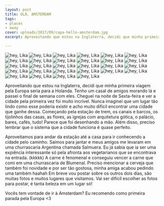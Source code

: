 ```yaml
---
layout: post
title: OLÁ, AMSTERDAM
tags:
- places
- away
cover: uploads/2017/09/capa-hello-amsterdam.jpg
excerpt: Aproveitando que estou na Inglaterra, decidi que minha primeira viagem pela Europa seria para a Holanda. Tenho um casal de amigos morando lá e passei o final de semana com eles.

---
```


<img class="blog-post-image" src="{{ site.baseUrl }}/uploads/2017/08/amsterdan1-02.jpg" alt="hey, Lika"/>

<img class="blog-post-image" src="{{ site.baseUrl }}/uploads/2017/08/amsterdan1-03.jpg" alt="hey, Lika"/>

<img class="blog-post-image" src="{{ site.baseUrl }}/uploads/2017/08/amsterdan1-04.jpg" alt="hey, Lika"/>

<img class="blog-post-image" src="{{ site.baseUrl }}/uploads/2017/08/amsterdan1-05.jpg" alt="hey, Lika"/>

<img class="blog-post-image" src="{{ site.baseUrl }}/uploads/2017/08/amsterdan1-06.jpg" alt="hey, Lika"/>

<img class="blog-post-image" src="{{ site.baseUrl }}/uploads/2017/08/amsterdan1-07.jpg" alt="hey, Lika"/>

<img class="blog-post-image" src="{{ site.baseUrl }}/uploads/2017/08/amsterdan1-08.jpg" alt="hey, Lika"/>

<img class="blog-post-image" src="{{ site.baseUrl }}/uploads/2017/08/amsterdan1-10.jpg" alt="hey, Lika"/>

<img class="blog-post-image" src="{{ site.baseUrl }}/uploads/2017/08/amsterdan1-11.jpg" alt="hey, Lika"/>

<img class="blog-post-image" src="{{ site.baseUrl }}/uploads/2017/08/amsterdan1-12.jpg" alt="hey, Lika"/>

<img class="blog-post-image" src="{{ site.baseUrl }}/uploads/2017/08/amsterdan1-13.jpg" alt="hey, Lika"/>

<img class="blog-post-image" src="{{ site.baseUrl }}/uploads/2017/08/amsterdan1-14.jpg" alt="hey, Lika"/>

<img class="blog-post-image" src="{{ site.baseUrl }}/uploads/2017/08/amsterdan1-15.jpg" alt="hey, Lika"/>

<img class="blog-post-image" src="{{ site.baseUrl }}/uploads/2017/08/amsterdan1-16.jpg" alt="hey, Lika"/>

<img class="blog-post-image" src="{{ site.baseUrl }}/uploads/2017/08/amsterdan1-17.jpg" alt="hey, Lika"/>

<img class="blog-post-image" src="{{ site.baseUrl }}/uploads/2017/08/amsterdan1-18.jpg" alt="hey, Lika"/>

<img class="blog-post-image" src="{{ site.baseUrl }}/uploads/2017/08/amsterdan1-19.jpg" alt="hey, Lika"/>

<img class="blog-post-image" src="{{ site.baseUrl }}/uploads/2017/08/amsterdan1-21.jpg" alt="hey, Lika"/>

<img class="blog-post-image" src="{{ site.baseUrl }}/uploads/2017/08/amsterdan1-22.jpg" alt="hey, Lika"/>

<img class="blog-post-image" src="{{ site.baseUrl }}/uploads/2017/08/amsterdan1-23.jpg" alt="hey, Lika"/>

<img class="blog-post-image" src="{{ site.baseUrl }}/uploads/2017/08/amsterdan1-24.jpg" alt="hey, Lika"/>

<img class="blog-post-image" src="{{ site.baseUrl }}/uploads/2017/08/amsterdan1-25.jpg" alt="hey, Lika"/>

<img class="blog-post-image" src="{{ site.baseUrl }}/uploads/2017/08/amsterdan1-26.jpg" alt="hey, Lika"/>

<img class="blog-post-image" src="{{ site.baseUrl }}/uploads/2017/08/amsterdan1-27.jpg" alt="hey, Lika"/>

<img class="blog-post-image" src="{{ site.baseUrl }}/uploads/2017/08/amsterdan1-28.jpg" alt="hey, Lika"/>

<img class="blog-post-image" src="{{ site.baseUrl }}/uploads/2017/08/amsterdan1-29.jpg" alt="hey, Lika"/>

<img class="blog-post-image" src="{{ site.baseUrl }}/uploads/2017/08/amsterdan1-30.jpg" alt="hey, Lika"/>

<img class="blog-post-image" src="{{ site.baseUrl }}/uploads/2017/08/amsterdan1-31.jpg" alt="hey, Lika"/>

Aproveitando que estou na Inglaterra, decidi que minha primeira viagem pela Europa seria para a Holanda. Tenho um casal de amigos morando lá e passei o final de semana com eles. Cheguei na noite de Sexta-feira e ver a cidade pela primeira vez foi muito incrível. Nunca imaginei que um lugar tão lindo como esse poderia existir e acho muito difícil encontrar uma cidade que ganhe dessa. Começando pela estação de trem, os canais e barcos, os tijolinhos das casas, as flores, as igrejas com arquitetura gótica, o palácio, bares, cafés, tudo! Parece que foi desenhando a mão. Além disso, preciso lembrar que o sistema que a cidade funciona é quase perfeito.

Aproveitamos para andar da estação até a casa para ir conhecendo a cidade pelo caminho. Saímos para jantar e meus amigos me levaram em uma churrascaria Argentina chamada Salmuera. Eu já sabia que ia ser uma expiência interessante só pela afronta aos vegetarianos que se encontrava na entrada. (kkkkk) A carne é fenomenal e conseguiu vencer a carne que comi em uma churrascaria de Blumenal. Preciso mencionar a cerveja que também foi novidade e por ser tão gostosa, minha amiga acabou pedindo uma também haahah Em breve vou postar sobre os outros dois dias, são muitas fotos e muitos lugares que visitamos. Vai ser difícil escolher as fotos para postar, é tanta beleza em um lugar só!

Vocês tem vontade de ir à Amsterdam? Eu recomendo como primeira parada pela Europa <3
